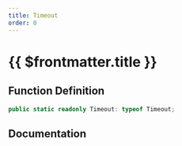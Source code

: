 ```yaml
---
title: Timeout
order: 0
---
```


# {{ $frontmatter.title }}

## Function Definition

```ts
public static readonly Timeout: typeof Timeout;
```

## Documentation

<!--@include: ./parts/timeout.md-->
